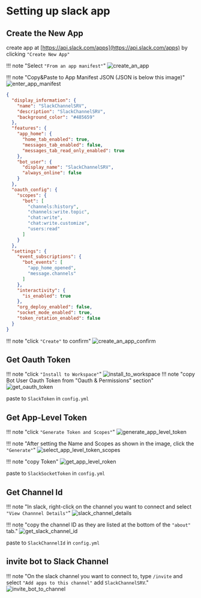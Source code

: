 #  Setting up slack app

## Create the New App


create app at [https://api.slack.com/apps](https://api.slack.com/apps) by clicking `"Create New App"`

!!! note "Select `"From an app manifest"`"
    ![create_an_app](images/create_an_app.png)

!!! note "Copy&Paste to App Manifest JSON (JSON is below this image)"
    ![enter_app_manifest](images/enter_app_manifest.png)

```json title="App Manifest"
{
  "display_information": {
    "name": "SlackChannelSRV",
    "description": "SlackChannelSRV",
    "background_color": "#485659"
  },
  "features": {
    "app_home": {
      "home_tab_enabled": true,
      "messages_tab_enabled": false,
      "messages_tab_read_only_enabled": true
    },
    "bot_user": {
      "display_name": "SlackChannelSRV",
      "always_online": false
    }
  },
  "oauth_config": {
    "scopes": {
      "bot": [
        "channels:history",
        "channels:write.topic",
        "chat:write",
        "chat:write.customize",
        "users:read"
      ]
    }
  },
  "settings": {
    "event_subscriptions": {
      "bot_events": [
        "app_home_opened",
        "message.channels"
      ]
    },
    "interactivity": {
      "is_enabled": true
    },
    "org_deploy_enabled": false,
    "socket_mode_enabled": true,
    "token_rotation_enabled": false
  }
}
```

!!! note "click `"Create"` to confirm"
    ![create_an_app_confirm](images/create_an_app_confirm.png)


## Get Oauth Token
!!! note "click `"Install to Workspace"`"
    ![install_to_workspace](images/install_to_workspace.png)
!!! note "copy Bot User Oauth Token from "Oauth & Permissions" section"
    ![get_oauth_token](images/get_oauth_token.png)

paste to `SlackToken` in `config.yml`

## Get App-Level Token
!!! note "click `"Generate Token and Scopes"`"
    ![generate_app_level_token](images/generate_app_level_token.png)

!!! note "After setting the Name and Scopes as shown in the image, click the `"Generate"`"
    ![select_app_level_token_scopes](images/select_app_level_token_scopes.png)

!!! note "copy Token"
    ![get_app_level_roken](images/get_app_level_roken.png)

paste to `SlackSocketToken` in `config.yml`

## Get Channel Id

!!! note "In slack, right-click on the channel you want to connect and select `"View Channnel Details"`"
    ![slack_channel_details](images/slack_channel_details.png)

!!! note "copy the channel ID as they are listed at the bottom of the `"about"` tab."
    ![get_slack_channel_id](images/get_slack_channel_id.png)

paste to `SlackChannelId` in `config.yml`

## invite bot to Slack Channel
!!! note "On the slack channel you want to connect to, type `/invite` and select `"Add apps to this channel"` add `SlackChannelSRV`."
    ![invite_bot_to_channel](images/invite_bot_to_channel.png)